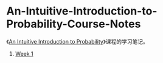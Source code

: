 # An-Intuitive-Introduction-to-Probability-Course-Notes
《[An Intuitive Introduction to Probability](https://www.coursera.org/learn/introductiontoprobability)》课程的学习笔记。

1. [Week 1](week1.md)